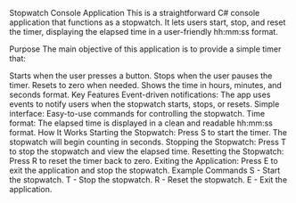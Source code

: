 Stopwatch Console Application
This is a straightforward C# console application that functions as a stopwatch. It lets users start, stop, and reset the timer, displaying the elapsed time in a user-friendly hh:mm:ss format.

Purpose
The main objective of this application is to provide a simple timer that:

Starts when the user presses a button.
Stops when the user pauses the timer.
Resets to zero when needed.
Shows the time in hours, minutes, and seconds format.
Key Features
Event-driven notifications: The app uses events to notify users when the stopwatch starts, stops, or resets.
Simple interface: Easy-to-use commands for controlling the stopwatch.
Time format: The elapsed time is displayed in a clean and readable hh:mm:ss format.
How It Works
Starting the Stopwatch: Press S to start the timer. The stopwatch will begin counting in seconds.
Stopping the Stopwatch: Press T to stop the stopwatch and view the elapsed time.
Resetting the Stopwatch: Press R to reset the timer back to zero.
Exiting the Application: Press E to exit the application and stop the stopwatch.
Example Commands
S - Start the stopwatch.
T - Stop the stopwatch.
R - Reset the stopwatch.
E - Exit the application.